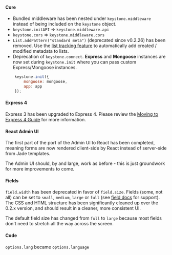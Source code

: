 
#### Core 

* Bundled middleware has been nested under `keystone.middleware` instead of being included on the `keystone` object.
* `keystone.initAPI` => `keystone.middleware.api`
* `keystone.cors` => `keystone.middleware.cors`
* `List.addPattern("standard meta")` (deprecated since v0.2.26) has been removed. Use the [list tracking feature](http://keystonejs.com/docs/database/#lists-options) to automatically add created / modified metadata to lists.
* Deprecation of `keystone.connect`.  <strong>Express</strong> and <strong> Mongoose</strong> instances are now set during `keystone.init` where you can pass custom Express/Mongoose instances.
```javascript
	keystone.init({
		mongoose: mongoose,
		app: app
	});
```

#### Express 4

Express 3 has been upgraded to Express 4. Please review the <a href="http://expressjs.com/guide/migrating-4.html" target="_blank" >Moving to Express 4 Guide</a> for more information.

#### React Admin UI

The first part of the port of the Admin UI to React has been completed, meaning forms are now rendered client-side by React instead of server-side from Jade templates.

The Admin UI should, by and large, work as before - this is just groundwork for more improvements to come.

#### Fields

`field.width` has been deprecated in favor of `field.size`. Fields (some, not all) can be set to `small`, `medium`, `large` or `full` (see <a href="/docs/database#fieldtypes" >field docs</a> for support). The CSS and HTML structure has been significantly cleaned up over the 0.2.x version, and should result in a cleaner, more consistent UI.

The default field size has changed from `full` to `large` because most fields don't need to stretch all the way across the screen.

#### Code

`options.lang` became `options.language`
